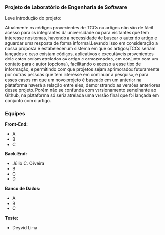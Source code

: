 ### Projeto de Laboratório de Engenharia de Software
Leve introdução do projeto:

Atualmente os códigos provenientes de TCCs ou artigos não são de fácil acesso para os integrantes da universidade ou para visitantes que tem interesse nos temas, havendo a necessidade de buscar o autor do artigo e aguardar uma resposta de forma informal.Levando isso em consideração a nossa proposta é estabelecer um sistema em que os artigos/TCCs seriam lançados e caso existam códigos, aplicativos e executáveis provenientes dele estes seriam atrelados ao artigo e armazenados, em conjunto com um contato para o autor (opcional), facilitando o acesso a esse tipo de informação, e permitindo com que projetos sejam aprimorados futuramente por outras pessoas que tem interesse em continuar a pesquisa, e para esses casos em que um novo projeto é baseado em um anterior na plataforma haverá a relação entre eles, demonstrando as versões anteriores desse projeto. Porém não se confunda com versionamento semelhante ao Github, na plataforma só seria atrelada uma versão final que foi lançada em conjunto com o artigo.

### Equipes
**Front-End:**
- A
- B
- C

**Back-End:**
- Júlio C. Oliveira
- B
- C
- D

**Banco de Dados:**
- A
- B
- C

**Teste:**
- Deyvid Lima

